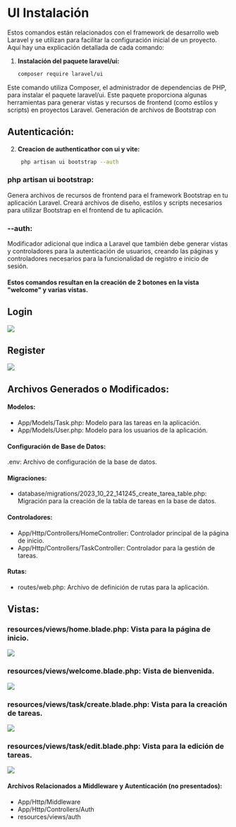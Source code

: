 # UI Instalación

Estos comandos están relacionados con el framework de desarrollo web Laravel y se utilizan para facilitar la configuración inicial de un proyecto. Aquí hay una explicación detallada de cada comando:

1. **Instalación del paquete laravel/ui:**
   ```bash
   composer require laravel/ui

Este comando utiliza Composer, el administrador de dependencias de PHP, para instalar el paquete laravel/ui. Este paquete proporciona algunas herramientas para generar vistas y recursos de frontend (como estilos y scripts) en proyectos Laravel.
Generación de archivos de Bootstrap con 

## Autenticación:
2. **Creacion de authenticathor con ui y vite:**
   ```bash
    php artisan ui bootstrap --auth

### php artisan ui bootstrap:
 Genera archivos de recursos de frontend para el framework Bootstrap en tu aplicación Laravel. Creará archivos de diseño, estilos y scripts necesarios para utilizar Bootstrap en el frontend de tu aplicación.

### --auth:
 Modificador adicional que indica a Laravel que también debe generar vistas y controladores para la autenticación de usuarios, creando las páginas y controladores necesarios para la funcionalidad de registro e inicio de sesión.

#### Estos comandos resultan en la creación de 2 botones en la vista "welcome" y varias vistas.

## Login

<img src="img\login.png">

## Register
<img src="img\Register.png">



## Archivos Generados o Modificados:

#### Modelos:
<ul>
<li>App/Models/Task.php: Modelo para las tareas en la aplicación.
</li>
<li>App/Models/User.php: Modelo para los usuarios de la aplicación.</li>
</ul>

#### Configuración de Base de Datos:
.env: Archivo de configuración de la base de datos.

#### Migraciones:
<ul>
<li> database/migrations/2023_10_22_141245_create_tarea_table.php: Migración para la creación de la tabla de tareas en la base de datos.</li>
</ul>

#### Controladores:
<ul>
<li> App/Http/Controllers/HomeController: Controlador principal de la página de inicio.
</li>
<li>App/Http/Controllers/TaskController: Controlador para la gestión de tareas.
</li>
</ul>

#### Rutas:
<ul>
<li>routes/web.php: Archivo de definición de rutas para la aplicación.</li></ul>

## Vistas:

### resources/views/home.blade.php: Vista para la página de inicio.

<img src="img/home.png">
 
### resources/views/welcome.blade.php: Vista de bienvenida.

<img src="img/welcome.png">

### resources/views/task/create.blade.php: Vista para la creación de tareas.

<img src="img/create.png">

### resources/views/task/edit.blade.php: Vista para la edición de tareas.

<img src="img/edit.png">

#### Archivos Relacionados a Middleware y Autenticación (no presentados):
<ul>
<li>App/Http/Middleware</li>
<li>App/Http/Controllers/Auth</li>
<li>resources/views/auth</li>
</ul>
